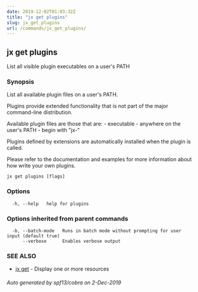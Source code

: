 ```yaml
---
date: 2019-12-02T01:03:32Z
title: "jx get plugins"
slug: jx_get_plugins
url: /commands/jx_get_plugins/
---
```

## jx get plugins

List all visible plugin executables on a user's PATH

### Synopsis

List all available plugin files on a user's PATH. 

Plugins provide extended functionality that is not part of the major command-line distribution. 

Available plugin files are those that are: - executable - anywhere on the user's PATH - begin with "jx-" 

Plugins defined by extensions are automatically installed when the plugin is called. 

Please refer to the documentation and examples for more information about how write your own plugins.

```
jx get plugins [flags]
```

### Options

```
  -h, --help   help for plugins
```

### Options inherited from parent commands

```
  -b, --batch-mode   Runs in batch mode without prompting for user input (default true)
      --verbose      Enables verbose output
```

### SEE ALSO

* [jx get](/commands/jx_get/)	 - Display one or more resources

###### Auto generated by spf13/cobra on 2-Dec-2019
